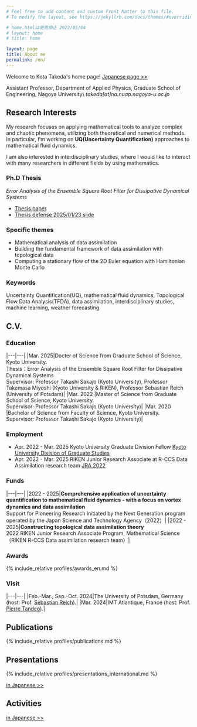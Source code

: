 ```yaml
---
# Feel free to add content and custom Front Matter to this file.
# To modify the layout, see https://jekyllrb.com/docs/themes/#overriding-theme-defaults

# home.htmlは使用停止 2022/05/04
# layout: home
# title: home

layout: page
title: About me
permalink: /en/
---
```

Welcome to Kota Takeda's home page! [Japanese page >>](/)

Assistant Professor, Department of Applied Physics, Graduate School of Engineering, Nagoya University\\
*takeda[at]na.nuap.nagoya-u.ac.jp*


## Research Interests
My research focuses on applying mathematical tools to analyze complex and chaotic phenomena, utilizing both theoretical and numerical methods.
In particular, I'm working on **UQ(Uncertainty Quantification)** approaches to mathematical fluid dynamics.

I am also interested in interdisciplinary studies, where I would like to interact with many researchers in different fields by using mathematics. 
<!-- Since I am good at constructing mathematical models and analyzing data, these skills can help to make progress on study in some fields except mathematics. -->

### Ph.D Thesis
*Error Analysis of the Ensemble Square Root Filter for Dissipative Dynamical Systems*

- [Thesis paper](/math/pdf/thesis.pdf)
- [Thesis defense 2025/01/23 slide](https://slides.com/kotatakeda/thesis-presentation)

### Specific themes
- Mathematical analysis of data assimilation
- Building the fundamental framework of data assimilation with topological data
- Computing a stationary flow of the 2D Euler equation with Hamiltonian Monte Carlo

### Keywords
Uncertainty Quantification(UQ), mathematical fluid dynamics, Topological Flow Data Analysis(TFDA), data assimilation, interdisciplinary studies, machine learning, weather forecasting

<!-- 
### Developments
[in Japanese >>](/#開発) -->


## C.V.
### Education

|---|---|
|Mar. 2025|Docter of Science from Graduate School of Science, Kyoto University.<br>Thesis：Error Analysis of the Ensemble Square Root Filter for Dissipative Dynamical Systems<br>Supervisor: Professor Takashi Sakajo (Kyoto University), Professor Takemasa Miyoshi (Kyoto University & RIKEN), Professor Sebastian Reich (University of Potsdam)|
|Mar. 2022 |Master of Science from Graduate School of Science, Kyoto University.<br>Supervisor: Professor Takashi Sakajo (Kyoto University)|
|Mar. 2020 |Bachelor of Science from Faculty of Science, Kyoto University.<br>Supervisor: Professor Takashi Sakajo (Kyoto University)|

### Employment
- Apr. 2022 - Mar. 2025 Kyoto University Graduate Division Fellow [Kyoto University Division of Graduate Studies](https://www.kugd.k.kyoto-u.ac.jp/en/program)
- Apr. 2022 - Mar. 2025 RIKEN Junior Research Associate at R-CCS Data Assimilation research team [JRA 2022](https://www.riken.jp/en/careers/programs/jra/jra2022/index.html)

### Funds  

|---|---|
|2022 - 2025|**Comprehensive application of uncertainty quantification to mathematical fluid dynamics - with a focus on vortex dynamics and data assimilation**　<br> Support for Pioneering Research Initiated by the Next Generation program operated by the Japan Science and Technology Agency（2022）|
|2022 - 2025|**Constructing topological data assimilation theory**<br>2022 RIKEN Junior Research Associate Program, Mathematical Science <br>（RIKEN R-CCS Data assimilation research team）|

### Awards
{% include_relative profiles/awards_en.md %}

### Visit

|---|---|
|Feb.-Mar., Sep.-Oct. 2024|The University of Potsdam, Germany (host: Prof. [Sebastian Reich](https://www.math.uni-potsdam.de/~sreich/)).|
|Mar. 2024|IMT Atlantique, France (host: Prof. [Pierre Tandeo](https://tandeo.wordpress.com/)).|


## Publications
{% include_relative profiles/publications.md %}

## Presentations
{% include_relative profiles/presentations_international.md %}

[in Japanese >>](/#発表)

## Activities
[in Japanese >>](/#活動)
